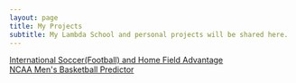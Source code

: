 ```yaml
---
layout: page
title: My Projects
subtitle: My Lambda School and personal projects will be shared here.
---
```


[International Soccer(Football) and Home Field Advantage](https://github.com/Tristan-Brown1096/DS18_Unit_1_Build_Week_Project/blob/master/unit_1_build_week_project.ipynb)  
[NCAA Men's Basketball Predictor](https://ncaambb-predictor.herokuapp.com/)
